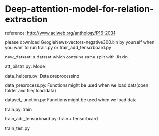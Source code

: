 # Deep-attention-model-for-relation-extraction

reference: http://www.aclweb.org/anthology/P16-2034

please download GoogleNews-vectors-negative300.bin by yourself when you want to run train.py or train_add_tensorboard.py

new_dataset: a dataset which contains same split with Jiaxin.

att_bilstm.py: Model

data_helpers.py: Data preprocessing

data_preprocess.py: Functions might be used when we load data(open folder and file/ load data)

dataset_function.py: Functions might be used when we load data

train.py: train

train_add_tensorboard.py: train + tensorboard

train_test.py
